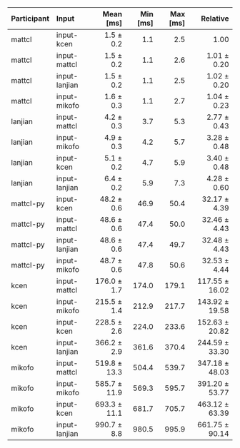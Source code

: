 | Participant | Input | Mean [ms] | Min [ms] | Max [ms] | Relative |
|:---|:---|---:|---:|---:|---:|
| mattcl | input-kcen | 1.5 ± 0.2 | 1.1 | 2.5 | 1.00 |
| mattcl | input-mattcl | 1.5 ± 0.2 | 1.1 | 2.6 | 1.01 ± 0.20 |
| mattcl | input-lanjian | 1.5 ± 0.2 | 1.1 | 2.5 | 1.02 ± 0.20 |
| mattcl | input-mikofo | 1.6 ± 0.3 | 1.1 | 2.7 | 1.04 ± 0.23 |
| lanjian | input-mattcl | 4.2 ± 0.3 | 3.7 | 5.3 | 2.77 ± 0.43 |
| lanjian | input-mikofo | 4.9 ± 0.3 | 4.2 | 5.7 | 3.28 ± 0.48 |
| lanjian | input-kcen | 5.1 ± 0.2 | 4.7 | 5.9 | 3.40 ± 0.48 |
| lanjian | input-lanjian | 6.4 ± 0.2 | 5.9 | 7.3 | 4.28 ± 0.60 |
| mattcl-py | input-kcen | 48.2 ± 0.6 | 46.9 | 50.4 | 32.17 ± 4.39 |
| mattcl-py | input-mattcl | 48.6 ± 0.6 | 47.4 | 50.0 | 32.46 ± 4.43 |
| mattcl-py | input-lanjian | 48.6 ± 0.6 | 47.4 | 49.7 | 32.48 ± 4.43 |
| mattcl-py | input-mikofo | 48.7 ± 0.6 | 47.8 | 50.6 | 32.53 ± 4.44 |
| kcen | input-mattcl | 176.0 ± 1.7 | 174.0 | 179.1 | 117.55 ± 16.02 |
| kcen | input-mikofo | 215.5 ± 1.4 | 212.9 | 217.7 | 143.92 ± 19.58 |
| kcen | input-kcen | 228.5 ± 2.6 | 224.0 | 233.6 | 152.63 ± 20.82 |
| kcen | input-lanjian | 366.2 ± 2.9 | 361.6 | 370.4 | 244.59 ± 33.30 |
| mikofo | input-mattcl | 519.8 ± 13.3 | 504.4 | 539.7 | 347.18 ± 48.03 |
| mikofo | input-mikofo | 585.7 ± 11.9 | 569.3 | 595.7 | 391.20 ± 53.77 |
| mikofo | input-kcen | 693.3 ± 11.1 | 681.7 | 705.7 | 463.12 ± 63.39 |
| mikofo | input-lanjian | 990.7 ± 8.8 | 980.5 | 995.9 | 661.75 ± 90.14 |
